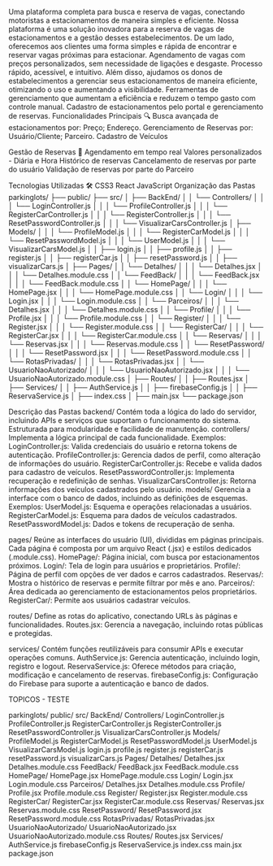 
Uma plataforma completa para busca e reserva de vagas, conectando motoristas a estacionamentos de maneira simples e eficiente. 
Nossa plataforma é uma solução inovadora para a reserva de vagas de estacionamentos e a gestão desses estabelecimentos. 
De um lado, oferecemos aos clientes uma forma simples e rápida de encontrar e reservar vagas próximas para estacionar. Agendamento de vagas com preços personalizados, sem necessidade de ligações e desgaste. Processo rápido, acessível, e intuitivo. 
Além disso, ajudamos os donos de estabelecimentos a gerenciar seus estacionamentos de maneira eficiente, otimizando o uso e aumentando a visibilidade. Ferramentas de gerenciamento que aumentam a eficiência e reduzem o tempo gasto com controle manual. Cadastro de estacionamentos pelo portal e gerenciamento de reservas.
Funcionalidades Principais 🔍
 Busca avançada de estacionamentos por: 
 Preço; 
Endereço.
Gerenciamento de Reservas por:
Usuário/Cliente;
Parceiro.
Cadastro de Veículos

 Gestão de Reservas 📱
Agendamento em tempo real 
Valores personalizados - Diária e Hora 
Histórico de reservas 
Cancelamento de reservas por parte do usuário 
Validação de reservas por parte do Parceiro

Tecnologias Utilizadas 🛠️
CSS3 
React 
JavaScript
Organização das Pastas
parkinglots/ 
├── public/
├── src/ 
│   ├── BackEnd/
│   │   └── Controllers/
│   │   │ └── LoginController.js 
│   │   │ └── ProfileController.js 
│   │   │ └── RegisterCarController.js 
│   │   │ └── RegisterController.js 
│   │   │ └── ResetPasswordController.js 
│   │   │ └── VisualizarCarsController.js 
│   ├── Models/ 
│   │   │ └── ProfileModel.js 
│   │   │ └── RegisterCarModel.js 
│   │   │ └── ResetPasswordModel.js 
│   │   │ └── UserModel.js 
│   │   │ └── VisualizarCarsModel.js 
│   │   ├── login.js 
│   │   ├── profile.js 
│   │   ├── register.js 
│   │   ├── registerCar.js 
│   │   ├── resetPassword.js 
│   │   ├── visualizarCars.js 
│   ├── Pages/
│   │   └── Detalhes/
│   │   │ └── Detalhes.jsx
│   │   │ └── Detalhes.module.css
│   │   └── FeedBack/
│   │   │ └── FeedBack.jsx
│   │   │ └── FeedBack.module.css
│   │   └── HomePage/
│   │   │ └── HomePage.jsx
│   │   │ └── HomePage.module.css
│   │   └── Login/
│   │   │ └── Login.jsx
│   │   │ └── Login.module.css
│   │   └── Parceiros/
│   │   │ └── Detalhes.jsx
│   │   │ └── Detalhes.module.css
│   │   └── Profile/
│   │   │ └── Profile.jsx
│   │   │ └── Profile.module.css
│   │   └── Register/
│   │   │ └── Register.jsx
│   │   │ └── Register.module.css
│   │   └── RegisterCar/
│   │   │ └── RegisterCar.jsx
│   │   │ └── RegisterCar.module.css
│   │   └── Reservas/
│   │   │ └── Reservas.jsx
│   │   │ └── Reservas.module.css
│   │   └── ResetPassword/
│   │   │ └── ResetPassword.jsx
│   │   │ └── ResetPassword.module.css
│   │   └── RotasPrivadas/
│   │   │ └── RotasPrivadas.jsx
│   │   └── UsuarioNaoAutorizado/
│   │   │ └── UsuarioNaoAutorizado.jsx
│   │   │ └── UsuarioNaoAutorizado.module.css
│   ├── Routes/
│   │   ├── Routes.jsx
│   ├── Services/
│   │   ├── AuthService.js
│   │   ├── firebaseConfig.js
│   │   ├── ReservaService.js
│   ├── index.css
│   ├── main.jsx
└── package.json




Descrição das Pastas
backend/
Contém toda a lógica do lado do servidor, incluindo APIs e serviços que suportam o funcionamento do sistema. Estruturada para modularidade e facilidade de manutenção.
controllers/
Implementa a lógica principal de cada funcionalidade. Exemplos:
LoginController.js: Valida credenciais do usuário e retorna tokens de autenticação.
ProfileController.js: Gerencia dados de perfil, como alteração de informações do usuário.
RegisterCarController.js: Recebe e valida dados para cadastro de veículos.
ResetPasswordController.js: Implementa recuperação e redefinição de senhas.
VisualizarCarsController.js: Retorna informações dos veículos cadastrados pelo usuário.
models/
Gerencia a interface com o banco de dados, incluindo as definições de esquemas. Exemplos:
UserModel.js: Esquema e operações relacionadas a usuários.
RegisterCarModel.js: Esquema para dados de veículos cadastrados.
ResetPasswordModel.js: Dados e tokens de recuperação de senha.


pages/
Reúne as interfaces do usuário (UI), divididas em páginas principais. Cada página é composta por um arquivo React (.jsx) e estilos dedicados (.module.css).
HomePage/: Página inicial, com busca por estacionamentos próximos.
Login/: Tela de login para usuários e proprietários.
Profile/: Página de perfil com opções de ver dados e carros cadastrados.
Reservas/: Mostra o histórico de reservas e permite filtrar por mês e ano.
Parceiros/: Área dedicada ao gerenciamento de estacionamentos pelos proprietários.
RegisterCar/: Permite aos usuários cadastrar veículos.

routes/
Define as rotas do aplicativo, conectando URLs às páginas e funcionalidades.
Routes.jsx: Gerencia a navegação, incluindo rotas públicas e protegidas.

services/
Contém funções reutilizáveis para consumir APIs e executar operações comuns.
AuthService.js: Gerencia autenticação, incluindo login, registro e logout.
ReservaService.js: Oferece métodos para criação, modificação e cancelamento de reservas.
firebaseConfig.js: Configuração do Firebase para suporte a autenticação e banco de dados.





TOPICOS - TESTE

parkinglots/
public/
src/
BackEnd/
Controllers/
LoginController.js
ProfileController.js
RegisterCarController.js
RegisterController.js
ResetPasswordController.js
VisualizarCarsController.js
Models/
ProfileModel.js
RegisterCarModel.js
ResetPasswordModel.js
UserModel.js
VisualizarCarsModel.js
login.js
profile.js
register.js
registerCar.js
resetPassword.js
visualizarCars.js
Pages/
Detalhes/
Detalhes.jsx
Detalhes.module.css
FeedBack/
FeedBack.jsx
FeedBack.module.css
HomePage/
HomePage.jsx
HomePage.module.css
Login/
Login.jsx
Login.module.css
Parceiros/
Detalhes.jsx
Detalhes.module.css
Profile/
Profile.jsx
Profile.module.css
Register/
Register.jsx
Register.module.css
RegisterCar/
RegisterCar.jsx
RegisterCar.module.css
Reservas/
Reservas.jsx
Reservas.module.css
ResetPassword/
ResetPassword.jsx
ResetPassword.module.css
RotasPrivadas/
RotasPrivadas.jsx
UsuarioNaoAutorizado/
UsuarioNaoAutorizado.jsx
UsuarioNaoAutorizado.module.css
Routes/
Routes.jsx
Services/
AuthService.js
firebaseConfig.js
ReservaService.js
index.css
main.jsx
package.json














